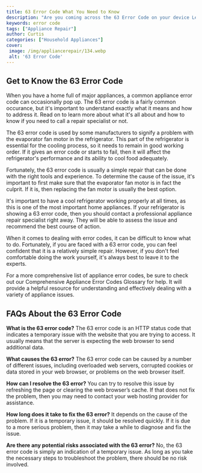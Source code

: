 ```yaml
---
title: 63 Error Code What You Need to Know
description: "Are you coming across the 63 Error Code on your device Learn what this code is and how to fix it in this informative blog post"
keywords: error code
tags: ["Appliance Repair"]
author: Curtis
categories: ["Household Appliances"]
cover: 
 image: /img/appliancerepair/134.webp
 alt: '63 Error Code'
---
```

## Get to Know the 63 Error Code

When you have a home full of major appliances, a common appliance error code can occasionally pop up. The 63 error code is a fairly common occurance, but it's important to understand exactly what it means and how to address it. Read on to learn more about what it's all about and how to know if you need to call a repair specialist or not.

The 63 error code is used by some manufacturers to signify a problem with the evaporator fan motor in the refrigerator. This part of the refrigerator is essential for the cooling process, so it needs to remain in good working order. If it gives an error code or starts to fail, then it will affect the refrigerator's performance and its ability to cool food adequately.

Fortunately, the 63 error code is usually a simple repair that can be done with the right tools and experience. To determine the cause of the issue, it's important to first make sure that the evaporator fan motor is in fact the culprit. If it is, then replacing the fan motor is usually the best option.

It's important to have a cool refrigerator working properly at all times, as this is one of the most important home appliances. If your refrigerator is showing a 63 error code, then you should contact a professional appliance repair specialist right away. They will be able to assess the issue and recommend the best course of action.

When it comes to dealing with error codes, it can be difficult to know what to do. Fortunately, if you are faced with a 63 error code, you can feel confident that it is a relatively simple repair. However, if you don't feel comfortable doing the work yourself, it's always best to leave it to the experts.

For a more comprehensive list of appliance error codes, be sure to check out our Comprehensive Appliance Error Codes Glossary for help. It will provide a helpful resource for understanding and effectively dealing with a variety of appliance issues.
## FAQs About the 63 Error Code

**What is the 63 error code?**
The 63 error code is an HTTP status code that indicates a temporary issue with the website that you are trying to access. It usually means that the server is expecting the web browser to send additional data.

**What causes the 63 error?**
The 63 error code can be caused by a number of different issues, including overloaded web servers, corrupted cookies or data stored in your web browser, or problems on the web browser itself.

**How can I resolve the 63 error?**
You can try to resolve this issue by refreshing the page or clearing the web browser’s cache. If that does not fix the problem, then you may need to contact your web hosting provider for assistance.

**How long does it take to fix the 63 error?**
It depends on the cause of the problem. If it is a temporary issue, it should be resolved quickly. If it is due to a more serious problem, then it may take a while to diagnose and fix the issue.

**Are there any potential risks associated with the 63 error?**
No, the 63 error code is simply an indication of a temporary issue. As long as you take the necessary steps to troubleshoot the problem, there should be no risk involved.
